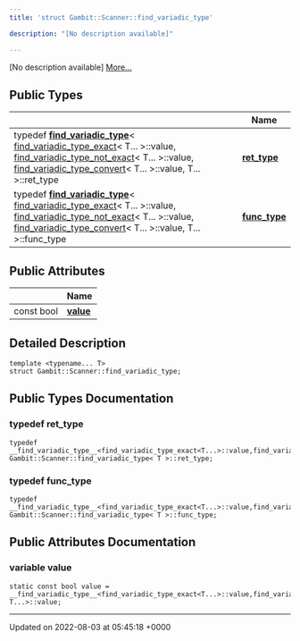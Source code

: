 ```yaml
---
title: 'struct Gambit::Scanner::find_variadic_type'

description: "[No description available]"

---
```









[No description available] [More...](#detailed-description)

## Public Types

|                | Name           |
| -------------- | -------------- |
| typedef [__find_variadic_type__](/documentation/code/gambit_sphinx/classes/structgambit_1_1scanner_1_1____find__variadic__type____/)< [find_variadic_type_exact](/documentation/code/gambit_sphinx/classes/structgambit_1_1scanner_1_1find__variadic__type__exact/)< T... >::value, [find_variadic_type_not_exact](/documentation/code/gambit_sphinx/classes/structgambit_1_1scanner_1_1find__variadic__type__not__exact/)< T... >::value, [find_variadic_type_convert](/documentation/code/gambit_sphinx/classes/structgambit_1_1scanner_1_1find__variadic__type__convert/)< T... >::value, T... >::ret_type | **[ret_type](/documentation/code/gambit_sphinx/classes/structgambit_1_1scanner_1_1find__variadic__type/#typedef-ret-type)**  |
| typedef [__find_variadic_type__](/documentation/code/gambit_sphinx/classes/structgambit_1_1scanner_1_1____find__variadic__type____/)< [find_variadic_type_exact](/documentation/code/gambit_sphinx/classes/structgambit_1_1scanner_1_1find__variadic__type__exact/)< T... >::value, [find_variadic_type_not_exact](/documentation/code/gambit_sphinx/classes/structgambit_1_1scanner_1_1find__variadic__type__not__exact/)< T... >::value, [find_variadic_type_convert](/documentation/code/gambit_sphinx/classes/structgambit_1_1scanner_1_1find__variadic__type__convert/)< T... >::value, T... >::func_type | **[func_type](/documentation/code/gambit_sphinx/classes/structgambit_1_1scanner_1_1find__variadic__type/#typedef-func-type)**  |

## Public Attributes

|                | Name           |
| -------------- | -------------- |
| const bool | **[value](/documentation/code/gambit_sphinx/classes/structgambit_1_1scanner_1_1find__variadic__type/#variable-value)**  |

## Detailed Description

```
template <typename... T>
struct Gambit::Scanner::find_variadic_type;
```

## Public Types Documentation

### typedef ret_type

```
typedef __find_variadic_type__<find_variadic_type_exact<T...>::value,find_variadic_type_not_exact<T...>::value,find_variadic_type_convert<T...>::value,T...>::ret_type Gambit::Scanner::find_variadic_type< T >::ret_type;
```


### typedef func_type

```
typedef __find_variadic_type__<find_variadic_type_exact<T...>::value,find_variadic_type_not_exact<T...>::value,find_variadic_type_convert<T...>::value,T...>::func_type Gambit::Scanner::find_variadic_type< T >::func_type;
```


## Public Attributes Documentation

### variable value

```
static const bool value = __find_variadic_type__<find_variadic_type_exact<T...>::value,find_variadic_type_not_exact<T...>::value,find_variadic_type_convert<T...>::value, T...>::value;
```


-------------------------------

Updated on 2022-08-03 at 05:45:18 +0000